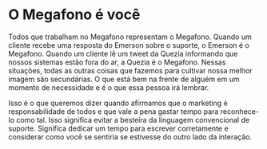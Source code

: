 # O Megafono é você

Todos que trabalham no Megafono representam o Megafono. Quando um cliente recebe uma resposta do Emerson sobre o suporte, o Emerson é o Megafono. Quando um cliente lê um tweet da Quezia informando que nossos sistemas estão fora do ar, a Quezia é o Megafono. Nessas situações, todas as outras coisas que fazemos para cultivar nossa melhor imagem são secundárias. O que está bem na frente de alguém em um momento de necessidade e é o que essa pessoa irá lembrar.

Isso é o que queremos dizer quando afirmamos que o marketing é responsabilidade de todos e que vale a pena gastar tempo para reconhece-lo como tal. Isso significa evitar a besteira da linguagem convencional de suporte. Significa dedicar um tempo para escrever corretamente e considerar como você se sentiria se estivesse do outro lado da interação.

